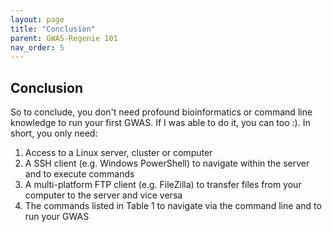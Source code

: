 ```yaml
---
layout: page
title: "Conclusion"
parent: GWAS-Regenie 101
nav_order: 5
---
```

## Conclusion

So to conclude, you don't need profound bioinformatics or command line knowledge to run your first GWAS. If I was able to do it, you can too :). In short, you only need:

1. Access to a Linux server, cluster or computer
2. A SSH client (e.g. Windows PowerShell) to navigate within the server and to execute commands
3. A multi-platform FTP client (e.g. FileZilla) to transfer files from your computer to the server and vice versa
4. The commands listed in Table 1 to navigate via the command line and to run your GWAS
